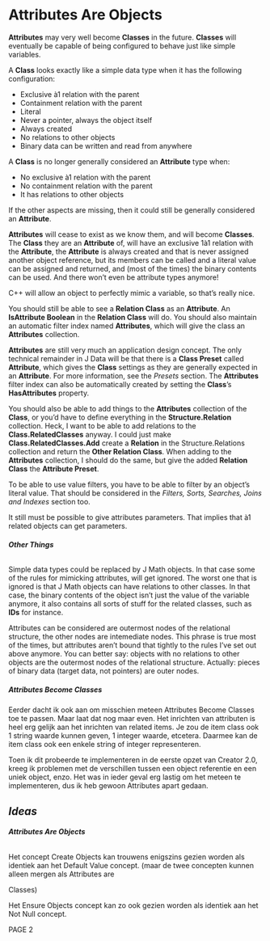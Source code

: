 ﻿Attributes Are Objects
======================

**Attributes** may very well become **Classes** in the future. **Classes** will eventually be capable of being configured to behave just like simple variables.

A **Class** looks exactly like a simple data type when it has the following configuration:

- Exclusive à1 relation with the parent
- Containment relation with the parent
- Literal
- Never a pointer, always the object itself
- Always created
- No relations to other objects
- Binary data can be written and read from anywhere

A **Class** is no longer generally considered an **Attribute** type when:

- No exclusive à1 relation with the parent
- No containment relation with the parent
- It has relations to other objects

If the other aspects are missing, then it could still be generally considered an **Attribute**.

**Attributes** will cease to exist as we know them, and will become **Classes**. The **Class** they are an **Attribute** of, will have an exclusive 1à1 relation with the **Attribute**, the **Attribute** is always created and that is never assigned another object reference, but its members can be called and a literal value can be assigned and returned, and (most of the times) the binary contents can be used. And there won’t even be attribute types anymore!

C++ will allow an object to perfectly mimic a variable, so that’s really nice.

You should still be able to see a **Relation Class** as an **Attribute**. An **IsAttribute Boolean** in the **Relation Class** will do. You should also maintain an automatic filter index named **Attributes**, which will give the class an **Attributes** collection.

**Attributes** are still very much an application design concept. The only technical remainder in J Data will be that there is a **Class Preset** called **Attribute**, which gives the **Class** settings as they are generally expected in an **Attribute**. For more information, see the *Presets* section. The **Attributes** filter index can also be automatically created by setting the **Class**’s **HasAttributes** property.

You should also be able to add things to the **Attributes** collection of the **Class**, or you’d have to define everything in the **Structure.Relation** collection. Heck, I want to be able to add relations to the **Class.RelatedClasses** anyway. I could just make **Class.RelatedClasses.Add** create a **Relation** in the Structure.Relations collection and return the **Other Relation Class**. When adding to the **Attributes** collection, I should do the same, but give the added **Relation Class** the **Attribute Preset**.

To be able to use value filters, you have to be able to filter by an object’s literal value. That should be considered in the *Filters, Sorts, Searches, Joins and Indexes* section too.

It still must be possible to give attributes parameters. That implies that à1 related objects can get parameters.
###### ***Other Things***
Simple data types could be replaced by J Math objects. In that case some of the rules for mimicking attributes, will get ignored. The worst one that is ignored is that J Math objects can have relations to other classes. In that case, the binary contents of the object isn’t just the value of the variable anymore, it also contains all sorts of stuff for the related classes, such as **IDs** for instance.

Attributes can be considered are outermost nodes of the relational structure, the other nodes are intemediate nodes. This phrase is true most of the times, but attributes aren’t bound that tightly to the rules I’ve set out above anymore. You can better say: objects with no relations to other objects are the outermost nodes of the relational structure. Actually: pieces of binary data (target data, not pointers) are outer nodes.
##### **Attributes Become Classes**
Eerder dacht ik ook aan om misschien meteen Attributes Become Classes toe te passen. Maar laat dat nog maar even. Het inrichten van attributen is heel erg gelijk aan het inrichten van related items. Je zou de item class ook 1 string waarde kunnen geven, 1 integer waarde, etcetera. Daarmee kan de item class ook een enkele string of integer representeren.

Toen ik dit probeerde te implementeren in de eerste opzet van Creator 2.0, kreeg ik problemen met de verschillen tussen een object referentie en een uniek object, enzo. Het was in ieder geval erg lastig om het meteen te implementeren, dus ik heb gewoon Attributes apart gedaan.

## ***Ideas***

###### ***Attributes Are Objects***
Het concept Create Objects kan trouwens enigszins gezien worden als identiek aan het Default Value concept. (maar de twee concepten kunnen alleen mergen als Attributes are

Classes)

Het Ensure Objects concept kan zo ook gezien worden als identiek aan het Not Null concept.

PAGE  2

